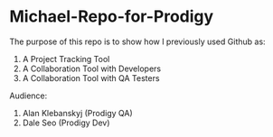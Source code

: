 # Michael-Repo-for-Prodigy

The purpose of this repo is to show how I previously used Github as:

  1. A Project Tracking Tool
  2. A Collaboration Tool with Developers
  3. A Collaboration Tool with QA Testers

Audience:
1. Alan Klebanskyj (Prodigy QA)
2. Dale Seo (Prodigy Dev)
